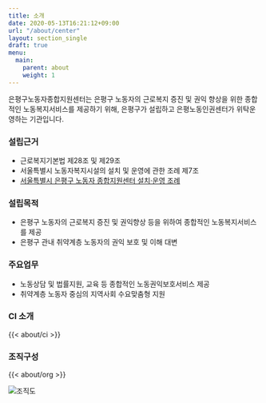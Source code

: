 ```yaml
---
title: 소개
date: 2020-05-13T16:21:12+09:00
url: "/about/center"
layout: section_single
draft: true
menu:
  main:
    parent: about
    weight: 1
---
```


은평구노동자종합지원센터는 은평구 노동자의 근로복지 증진 및 권익 향상을 위한 종합적인 노동복지서비스를 제공하기 위해, 은평구가 설립하고 은평노동인권센터가 위탁운영하는 기관입니다.

### 설립근거

- 근로복지기본법 제28조 및 제29조
- 서울특별시 노동자복지시설의 설치 및 운영에 관한 조례 제7조
- [서울특별시 은평구 노동자 종합지원센터 설치·운영 조례](http://www.elis.go.kr/newlaib/renew_laibLaws/h1126/laws_list_new.jsp?lawsNum=11380103216030&isClose=0)

### 설립목적

- 은평구 노동자의 근로복지 증진 및 권익향상 등을 위하여 종합적인 노동복지서비스를 제공
- 은평구 관내 취약계층 노동자의 권익 보호 및 이해 대변

### 주요업무

- 노동상담 및 법률지원, 교육 등 종합적인 노동권익보호서비스 제공
- 취약계층 노동자 중심의 지역사회 수요맞춤형 지원

### CI 소개

{{< about/ci >}}

### 조직구성

{{< about/org >}}

![조직도](/images/org-chart.png)
